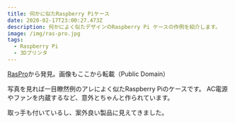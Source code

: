 ```yaml
---
title: 何かに似たRaspberry Piケース
date: 2020-02-17T23:00:27.473Z
description: 何かによく似たデザインのRaspberry Pi ケースの作例を紹介します。
image: /img/ras-pro.jpg
tags:
  - Raspberry Pi
  - 3Dプリンタ
---
```

[RasPro](https://www.instructables.com/id/Rasp-Pro/)から発見。画像もここから転載（Public Domain）

写真を見れば一目瞭然例のアレによく似たRaspberry Piのケースです。
AC電源やファンを内蔵するなど、意外とちゃんと作られています。

取っ手も付いているし、案外良い製品に見えてきました。

